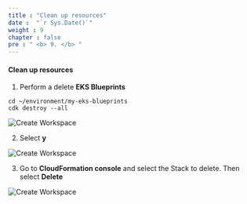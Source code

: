 ```yaml
---
title : "Clean up resources"
date :  "`r Sys.Date()`" 
weight : 9 
chapter : false
pre : " <b> 9. </b> "
---
```


#### Clean up resources

1.  Perform a delete **EKS Blueprints**

```
cd ~/environment/my-eks-blueprints
cdk destroy --all
```

![Create Workspace](/images/9-cleanup/0001-cleanup.png?featherlight=false&width=90pc)

2.  Select **y**

![Create Workspace](/images/9-cleanup/0002-cleanup.png?featherlight=false&width=90pc)

3.  Go to **CloudFormation console** and select the Stack to delete. Then select **Delete**

![Create Workspace](/images/9-cleanup/0003-cleanup.png?featherlight=false&width=90pc)